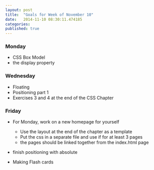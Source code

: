```yaml
---
layout: post
title:  "Goals for Week of November 10"
date:   2014-11-10 08:30:11.474185
categories:
published: true
---
```


### Monday

* CSS Box Model
* the display property

### Wednesday

* Floating
* Positioning part 1
* Exercises 3 and 4 at the end of the CSS Chapter


### Friday

* For Monday, work on a new homepage for yourself
  * Use the layout at the end of the chapter as a template
  * Put the css in a separate file and use if for at least 3 pages
  * the pages should be linked together from the index.html page
  
* finish positioning with absolute  
* Making Flash cards
